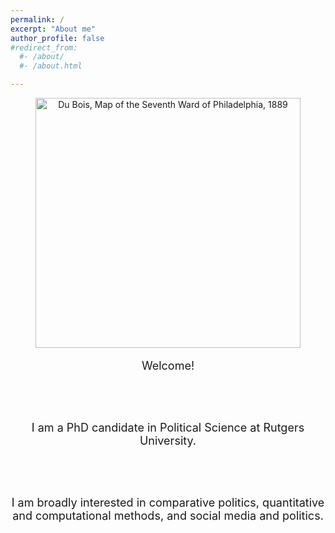 ```yaml
---
permalink: /
excerpt: "About me"
author_profile: false
#redirect_from: 
  #- /about/
  #- /about.html

---
```


<figure>
<center>
<img src="seventhward.jpg" width="1550" height="400" alt = "Du Bois, Map of the Seventh Ward of Philadelphia, 1889" style="width:100%">
</center>
</figure>

<font size="4">

<center>

Welcome! 

<br/> <br/>

I am a PhD candidate in Political Science at Rutgers University. 


<br/> <br/>

I am broadly interested in comparative politics, quantitative and computational methods, and social media and politics.

<br /> <br /> <br />

</center>
